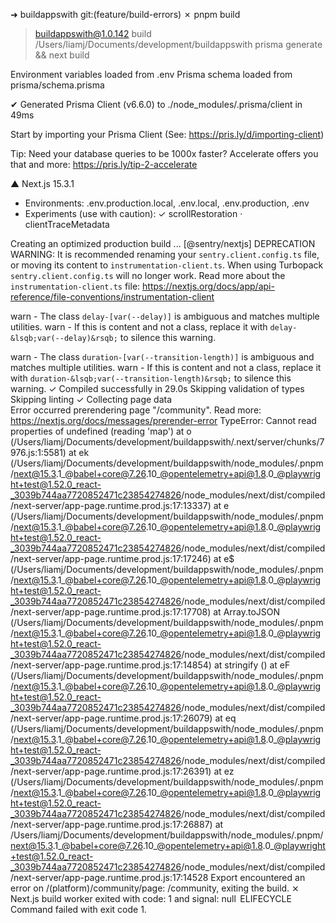 ➜  buildappswith git:(feature/build-errors) ✗ pnpm build

> buildappswith@1.0.142 build /Users/liamj/Documents/development/buildappswith
> prisma generate && next build

Environment variables loaded from .env
Prisma schema loaded from prisma/schema.prisma

✔ Generated Prisma Client (v6.6.0) to ./node_modules/.prisma/client in 49ms

Start by importing your Prisma Client (See: https://pris.ly/d/importing-client)

Tip: Need your database queries to be 1000x faster? Accelerate offers you that and more: https://pris.ly/tip-2-accelerate

   ▲ Next.js 15.3.1
   - Environments: .env.production.local, .env.local, .env.production, .env
   - Experiments (use with caution):
     ✓ scrollRestoration
     · clientTraceMetadata

   Creating an optimized production build ...
[@sentry/nextjs] DEPRECATION WARNING: It is recommended renaming your `sentry.client.config.ts` file, or moving its content to `instrumentation-client.ts`. When using Turbopack `sentry.client.config.ts` will no longer work. Read more about the `instrumentation-client.ts` file: https://nextjs.org/docs/app/api-reference/file-conventions/instrumentation-client

warn - The class `delay-[var(--delay)]` is ambiguous and matches multiple utilities.
warn - If this is content and not a class, replace it with `delay-&lsqb;var(--delay)&rsqb;` to silence this warning.

warn - The class `duration-[var(--transition-length)]` is ambiguous and matches multiple utilities.
warn - If this is content and not a class, replace it with `duration-&lsqb;var(--transition-length)&rsqb;` to silence this warning.
 ✓ Compiled successfully in 29.0s
   Skipping validation of types
   Skipping linting
 ✓ Collecting page data    
Error occurred prerendering page "/community". Read more: https://nextjs.org/docs/messages/prerender-error
TypeError: Cannot read properties of undefined (reading 'map')
    at o (/Users/liamj/Documents/development/buildappswith/.next/server/chunks/7976.js:1:5581)
    at ek (/Users/liamj/Documents/development/buildappswith/node_modules/.pnpm/next@15.3.1_@babel+core@7.26.10_@opentelemetry+api@1.8.0_@playwright+test@1.52.0_react-_3039b744aa7720852471c23854274826/node_modules/next/dist/compiled/next-server/app-page.runtime.prod.js:17:13337)
    at e (/Users/liamj/Documents/development/buildappswith/node_modules/.pnpm/next@15.3.1_@babel+core@7.26.10_@opentelemetry+api@1.8.0_@playwright+test@1.52.0_react-_3039b744aa7720852471c23854274826/node_modules/next/dist/compiled/next-server/app-page.runtime.prod.js:17:17246)
    at e$ (/Users/liamj/Documents/development/buildappswith/node_modules/.pnpm/next@15.3.1_@babel+core@7.26.10_@opentelemetry+api@1.8.0_@playwright+test@1.52.0_react-_3039b744aa7720852471c23854274826/node_modules/next/dist/compiled/next-server/app-page.runtime.prod.js:17:17708)
    at Array.toJSON (/Users/liamj/Documents/development/buildappswith/node_modules/.pnpm/next@15.3.1_@babel+core@7.26.10_@opentelemetry+api@1.8.0_@playwright+test@1.52.0_react-_3039b744aa7720852471c23854274826/node_modules/next/dist/compiled/next-server/app-page.runtime.prod.js:17:14854)
    at stringify (<anonymous>)
    at eF (/Users/liamj/Documents/development/buildappswith/node_modules/.pnpm/next@15.3.1_@babel+core@7.26.10_@opentelemetry+api@1.8.0_@playwright+test@1.52.0_react-_3039b744aa7720852471c23854274826/node_modules/next/dist/compiled/next-server/app-page.runtime.prod.js:17:26079)
    at eq (/Users/liamj/Documents/development/buildappswith/node_modules/.pnpm/next@15.3.1_@babel+core@7.26.10_@opentelemetry+api@1.8.0_@playwright+test@1.52.0_react-_3039b744aa7720852471c23854274826/node_modules/next/dist/compiled/next-server/app-page.runtime.prod.js:17:26391)
    at ez (/Users/liamj/Documents/development/buildappswith/node_modules/.pnpm/next@15.3.1_@babel+core@7.26.10_@opentelemetry+api@1.8.0_@playwright+test@1.52.0_react-_3039b744aa7720852471c23854274826/node_modules/next/dist/compiled/next-server/app-page.runtime.prod.js:17:26887)
    at /Users/liamj/Documents/development/buildappswith/node_modules/.pnpm/next@15.3.1_@babel+core@7.26.10_@opentelemetry+api@1.8.0_@playwright+test@1.52.0_react-_3039b744aa7720852471c23854274826/node_modules/next/dist/compiled/next-server/app-page.runtime.prod.js:17:14528
Export encountered an error on /(platform)/community/page: /community, exiting the build.
 ⨯ Next.js build worker exited with code: 1 and signal: null
 ELIFECYCLE  Command failed with exit code 1.
